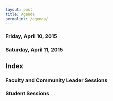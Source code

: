 ```yaml
---
layout: post
title: Agenda
permalink: /agenda/
---
```


<div class="col-md-12">

<h3>Friday, April 10, 2015</h3>

<h3>Saturday, April 11, 2015</h3>

<h2>Index</h2>

<h3>Faculty and Community Leader Sessions</h3>

<h3>Student Sessions</h3>

</div>

